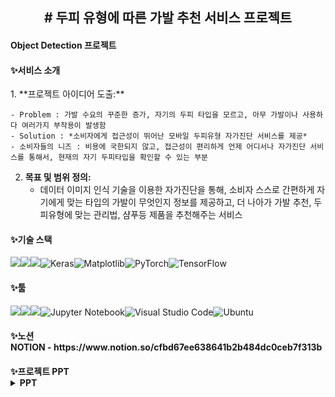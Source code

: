 <h2>
<div align="center"># 두피 유형에 따른 가발 추천 서비스 프로젝트
</div>
<h4> Object Detection 프로젝트 </h4>
</h2>

<h4>✨서비스 소개</h4>
  1. **프로젝트 아이디어 도출:**
  
    - Problem : 가발 수요의 꾸준한 증가, 자기의 두피 타입을 모르고, 아무 가발이나 사용하다 여러가지 부작용이 발생함
    - Solution : *소비자에게 접근성이 뛰어난 모바일 두피유형 자가진단 서비스를 제공*
    - 소비자들의 니즈 : 비용에 국한되지 않고, 접근성이 편리하게 언제 어디서나 자가진단 서비스를 통해서, 현재의 자기 두피타입을 확인할 수 있는 부분
    
2. **목표 및 범위 정의:** 
    - 데이터 이미지 인식 기술을 이용한 자가진단을 통해, 소비자 스스로 간편하게 자기에게 맞는 타입의 가발이 무엇인지 정보를 제공하고, 더 나아가 가발 추천, 두피유형에 맞는 관리법, 샴푸등 제품을 추천해주는 서비스
  
<h4>✨기술 스택</h4>

<img src="https://img.shields.io/badge/python-3776AB?style=for-the-badge&logo=python&logoColor=white"><img src="https://img.shields.io/badge/mysql-4479A1?style=for-the-badge&logo=mysql&logoColor=white"><img src="https://img.shields.io/badge/linux-FCC624?style=for-the-badge&logo=linux&logoColor=black">![Keras](https://img.shields.io/badge/Keras-%23D00000.svg?style=for-the-badge&logo=Keras&logoColor=white)![Matplotlib](https://img.shields.io/badge/Matplotlib-%23ffffff.svg?style=for-the-badge&logo=Matplotlib&logoColor=black)![PyTorch](https://img.shields.io/badge/PyTorch-%23EE4C2C.svg?style=for-the-badge&logo=PyTorch&logoColor=white)![TensorFlow](https://img.shields.io/badge/TensorFlow-%23FF6F00.svg?style=for-the-badge&logo=TensorFlow&logoColor=white)

<h4>✨툴</h4>

<img src="https://img.shields.io/badge/GitHub-181717?style=for-the-badge&logo=GitHub&logoColor=white"><img src="https://img.shields.io/badge/Notion-000000?style=for-the-badge&logo=Notion&logoColor=white"><img src="https://img.shields.io/badge/Slack-4A154B?style=for-the-badge&logo=Slack&logoColor=white">![Jupyter Notebook](https://img.shields.io/badge/jupyter-%23FA0F00.svg?style=for-the-badge&logo=jupyter&logoColor=white)![Visual Studio Code](https://img.shields.io/badge/Visual%20Studio%20Code-0078d7.svg?style=for-the-badge&logo=visual-studio-code&logoColor=white)![Ubuntu](https://img.shields.io/badge/Ubuntu-E95420?style=for-the-badge&logo=ubuntu&logoColor=white)


<h4>✨노션</<h4>
<div></div>
NOTION - https://www.notion.so/cfbd67ee638641b2b484dc0ceb7f313b

<h4>✨프로젝트 PPT</<h4>
  <details>
  <summary>PPT</summary>
    <img width="1489" alt="image" src="https://github.com/hdonghun/object-detection/assets/67058000/21bb0eb7-b293-4044-9ffe-af50596c144f">
<img width="1492" alt="image" src="https://github.com/hdonghun/object-detection/assets/67058000/0bde764c-6cda-4031-b6e0-9fd59b7a7a7d">
<img width="1490" alt="image" src="https://github.com/hdonghun/object-detection/assets/67058000/6bc6cfb5-28d5-40e9-9440-1d49666d49cf">
<img width="1489" alt="image" src="https://github.com/hdonghun/object-detection/assets/67058000/96bd8c96-52e5-490b-af96-09605a4e1be2">
<img width="1492" alt="image" src="https://github.com/hdonghun/object-detection/assets/67058000/3c9a3aa3-c4b2-4f86-91ab-8cdc79f05a29">
<img width="1490" alt="image" src="https://github.com/hdonghun/object-detection/assets/67058000/a54fa3d9-7d65-4577-88d0-f4b553a50bc9">
<img width="1489" alt="image" src="https://github.com/hdonghun/object-detection/assets/67058000/4dc8897c-051a-433d-9f3f-1faa0d0562ec">
<img width="1486" alt="image" src="https://github.com/hdonghun/object-detection/assets/67058000/0913faac-4b1a-4793-81c8-f89632d2449d">
<img width="1486" alt="image" src="https://github.com/hdonghun/object-detection/assets/67058000/65b5f37d-0d45-403f-b668-0e9de0e91a82">
<img width="1486" alt="image" src="https://github.com/hdonghun/object-detection/assets/67058000/2fc73aed-800e-4971-8d30-b2c0176287f7">
<img width="1489" alt="image" src="https://github.com/hdonghun/object-detection/assets/67058000/11785fbe-a441-467a-8558-9660f575139d">
<img width="1487" alt="image" src="https://github.com/hdonghun/object-detection/assets/67058000/0bd943df-75aa-4c11-9504-3acbbc13cb41">
<img width="1488" alt="image" src="https://github.com/hdonghun/object-detection/assets/67058000/3ccafbaa-00ec-40f2-a505-a99d9248ac1d">
<img width="1487" alt="image" src="https://github.com/hdonghun/object-detection/assets/67058000/3bae3cef-4c82-4e16-9d84-1ad5eb48f9d8">
<img width="1490" alt="image" src="https://github.com/hdonghun/object-detection/assets/67058000/01f6d54c-e68c-419a-99a8-a617a13b4c42">
<img width="1487" alt="image" src="https://github.com/hdonghun/object-detection/assets/67058000/5c3c2d16-69c1-474a-9ac5-09926e9537af">
<img width="1486" alt="image" src="https://github.com/hdonghun/object-detection/assets/67058000/6cc6ae3a-1012-4602-ae73-9430239727e1">
<img width="1487" alt="image" src="https://github.com/hdonghun/object-detection/assets/67058000/f6512c35-9a06-4773-8e8b-3bd8f41d0974">
<img width="1486" alt="image" src="https://github.com/hdonghun/object-detection/assets/67058000/b39f1ff7-600e-43ad-8a4a-040f2f0d1649">
<img width="1486" alt="image" src="https://github.com/hdonghun/object-detection/assets/67058000/b772d436-eb23-4b4d-b9aa-a491034fd267">
<img width="1487" alt="image" src="https://github.com/hdonghun/object-detection/assets/67058000/fb0d4bf1-a128-4093-82d4-d6886f5e1ed3">
<img width="1486" alt="image" src="https://github.com/hdonghun/object-detection/assets/67058000/2a4181da-bbeb-4085-8f5f-df865bee5edb">
<img width="1487" alt="image" src="https://github.com/hdonghun/object-detection/assets/67058000/77982af6-05d6-48d8-8113-841c78158ffe">
<img width="1492" alt="image" src="https://github.com/hdonghun/object-detection/assets/67058000/43f91cd5-3e69-4683-b268-abb6ddbdb2dd">
<img width="1487" alt="image" src="https://github.com/hdonghun/object-detection/assets/67058000/9b3c843c-1ccf-46c6-82b8-474a357e956c">
<img width="1488" alt="image" src="https://github.com/hdonghun/object-detection/assets/67058000/47f6a8e0-b831-41da-83fa-eaf67c9a621a">
<img width="1487" alt="image" src="https://github.com/hdonghun/object-detection/assets/67058000/a23702fd-3b89-4c59-90bc-cd87100c370f">

<h4>✨한계점</<h4>
코랩 환경에서 Yolov8 버전 실행시 램 터짐
프로젝트 기간내 두피유형분류까지는 완성되었지만, 분류된 두피에 맞는 가발을 추천해주는 프로세스까지 도달하지 못하였다.








